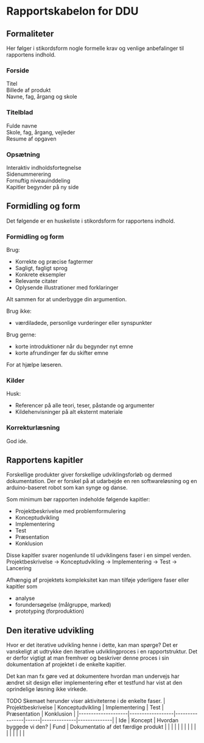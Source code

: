 # Rapportskabelon for DDU

## Formaliteter
Her følger i stikordsform nogle formelle krav og venlige anbefalinger til rapportens indhold.

### Forside          
Titel   
Billede af produkt  
Navne, fag, årgang og skole   
 
### Titelblad  
Fulde navne   
Skole, fag, årgang, vejleder  
Resume af opgaven   

### Opsætning 
Interaktiv indholdsfortegnelse    
Sidenummerering  
Fornuftig niveauinddeling  
Kapitler begynder på ny side  
 
## Formidling og form
Det følgende er en huskeliste i stikordsform for rapportens indhold. 

### Formidling og form
Brug: 
 - Korrekte og præcise fagtermer  
 - Sagligt, fagligt sprog
 - Konkrete eksempler 
 - Relevante citater 
 - Oplysende illustrationer med forklaringer

Alt sammen for at underbygge din argumention. 
 
Brug ikke:
 - værdiladede, personlige vurderinger eller synspunkter

Brug gerne:
 - korte introduktioner når du begynder nyt emne
 - korte afrundinger før du skifter emne
 
For at hjælpe læseren.

### Kilder
Husk: 
 - Referencer på alle teori, teser, påstande og argumenter 
 - Kildehenvisninger på alt eksternt materiale  

### Korrekturlæsning
God ide.


## Rapportens kapitler

Forskellige produkter giver forskellige udviklingsforløb og dermed dokumentation. Der er forskel på at udarbejde en ren softwareløsning og en arduino-baseret robot som kan synge og danse.

Som minimum bør rapporten indeholde følgende kapitler:
- Projektbeskrivelse med problemformulering
- Konceptudvikling
- Implementering 
- Test
- Præsentation
- Konklusion

Disse kapitler svarer nogenlunde til udviklingens faser i en simpel verden.  
Projektbeskrivelse &rarr; Konceptudvikling &rarr; Implementering &rarr; Test &rarr; Lancering   

Afhængig af projektets kompleksitet kan man tilføje yderligere faser eller kapitler som 
- analyse
- forundersøgelse (målgruppe, marked)
- prototyping (forproduktion)

## Den iterative udvikling 
Hvor er det iterative udvikling henne i dette, kan man spørge? Det er vanskeligt at udtrykke den iterative udviklingproces i en rapportstruktur. Det er derfor vigtigt at man fremhver og beskriver denne proces i sin dokumentation af projektet i de enkelte kapitler. 

Det kan man fx gøre ved at dokumentere hvordan man undervejs har ændret sit design eller implementering efter et testfund har vist at den oprindelige løsning ikke virkede.  



TODO Skemaet herunder viser aktiviteterne i de enkelte faser. 
| Projektbeskrivelse | Konceptudvikling | Implementering | Test | Præsentation | Konklusion   |
|--------------------|------------------|----------------|------|--------------|--------------|
| Ide                | Koncept          | Hvordan byggede vi den?              | Fund    | Dokumentatio af det færdige produkt             |              |
|                    |                  |                |      |              |              |
|                    |                  |                |      |              |              |
